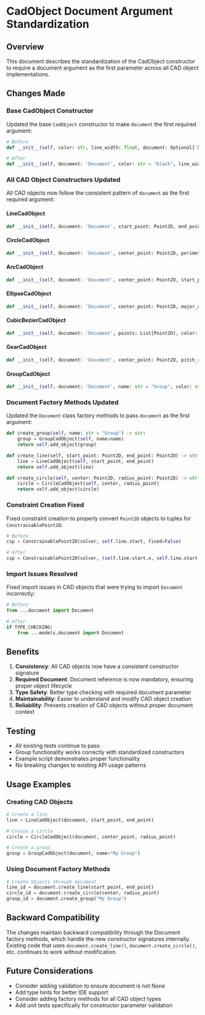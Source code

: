 # CadObject Document Argument Standardization

## Overview

This document describes the standardization of the CadObject constructor to require a document argument as the first parameter across all CAD object implementations.

## Changes Made

### Base CadObject Constructor

Updated the base `CadObject` constructor to make `document` the first required argument:

```python
# Before
def __init__(self, color: str, line_width: float, document: Optional['Document'] = None):

# After
def __init__(self, document: 'Document', color: str = "black", line_width: Optional[float] = None):
```

### All CAD Object Constructors Updated

All CAD objects now follow the consistent pattern of `document` as the first required argument:

#### LineCadObject
```python
def __init__(self, document: 'Document', start_point: Point2D, end_point: Point2D, color: str = "black", line_width: Optional[float] = 0.05):
```

#### CircleCadObject
```python
def __init__(self, document: 'Document', center_point: Point2D, perimeter_point: Point2D, color: str = "black", line_width: Optional[float] = 0.05):
```

#### ArcCadObject
```python
def __init__(self, document: 'Document', center_point: Point2D, start_point: Point2D, end_point: Point2D, color: str = "black", line_width: Optional[float] = 0.05):
```

#### EllipseCadObject
```python
def __init__(self, document: 'Document', center_point: Point2D, major_axis_point: Point2D, minor_axis_point: Point2D, color: str = "black", line_width: Optional[float] = 0.05):
```

#### CubicBezierCadObject
```python
def __init__(self, document: 'Document', points: List[Point2D], color: str = "black", line_width: Optional[float] = 0.05):
```

#### GearCadObject
```python
def __init__(self, document: 'Document', center_point: Point2D, pitch_radius: float, num_teeth: int, pressure_angle: float = 20.0, color: str = "black", line_width: Optional[float] = 0.05):
```

#### GroupCadObject
```python
def __init__(self, document: 'Document', name: str = "Group", color: str = "black", line_width: Optional[float] = None):
```

### Document Factory Methods Updated

Updated the `Document` class factory methods to pass `document` as the first argument:

```python
def create_group(self, name: str = "Group") -> str:
    group = GroupCadObject(self, name=name)
    return self.add_object(group)

def create_line(self, start_point: Point2D, end_point: Point2D) -> str:
    line = LineCadObject(self, start_point, end_point)
    return self.add_object(line)

def create_circle(self, center: Point2D, radius_point: Point2D) -> str:
    circle = CircleCadObject(self, center, radius_point)
    return self.add_object(circle)
```

### Constraint Creation Fixed

Fixed constraint creation to properly convert `Point2D` objects to tuples for `ConstrainablePoint2D`:

```python
# Before
csp = ConstrainablePoint2D(solver, self.line.start, fixed=False)

# After
csp = ConstrainablePoint2D(solver, (self.line.start.x, self.line.start.y), fixed=False)
```

### Import Issues Resolved

Fixed import issues in CAD objects that were trying to import `Document` incorrectly:

```python
# Before
from ...document import Document

# After
if TYPE_CHECKING:
    from ...models.document import Document
```

## Benefits

1. **Consistency**: All CAD objects now have a consistent constructor signature
2. **Required Document**: Document reference is now mandatory, ensuring proper object lifecycle
3. **Type Safety**: Better type checking with required document parameter
4. **Maintainability**: Easier to understand and modify CAD object creation
5. **Reliability**: Prevents creation of CAD objects without proper document context

## Testing

- All existing tests continue to pass
- Group functionality works correctly with standardized constructors
- Example script demonstrates proper functionality
- No breaking changes to existing API usage patterns

## Usage Examples

### Creating CAD Objects

```python
# Create a line
line = LineCadObject(document, start_point, end_point)

# Create a circle
circle = CircleCadObject(document, center_point, radius_point)

# Create a group
group = GroupCadObject(document, name="My Group")
```

### Using Document Factory Methods

```python
# Create objects through document
line_id = document.create_line(start_point, end_point)
circle_id = document.create_circle(center, radius_point)
group_id = document.create_group("My Group")
```

## Backward Compatibility

The changes maintain backward compatibility through the Document factory methods, which handle the new constructor signatures internally. Existing code that uses `document.create_line()`, `document.create_circle()`, etc. continues to work without modification.

## Future Considerations

- Consider adding validation to ensure document is not None
- Add type hints for better IDE support
- Consider adding factory methods for all CAD object types
- Add unit tests specifically for constructor parameter validation 